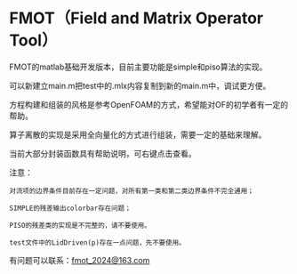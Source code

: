 # FMOT（Field and Matrix Operator Tool）
FMOT的matlab基础开发版本，目前主要功能是simple和piso算法的实现。

可以新建立main.m把test中的.mlx内容复制到新的main.m中，调试更方便。

方程构建和组装的风格是参考OpenFOAM的方式，希望能对OF的初学者有一定的帮助。

算子离散的实现是采用全向量化的方式进行组装，需要一定的基础来理解。

当前大部分封装函数具有帮助说明，可右键点击查看。

注意：

    对流项的边界条件目前存在一定问题，对所有第一类和第二类边界条件不完全通用；
    
    SIMPLE的残差输出colorbar存在问题；
    
    PISO的残差类的实现是不完整的，请不要使用。
    
    test文件中的LidDriven(p)存在一点问题，先不要使用。

有问题可以联系：fmot_2024@163.com
